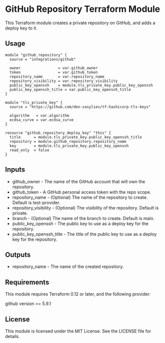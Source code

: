 # GitHub Repository Terraform Module

This Terraform module creates a private repository on GitHub, and adds a deploy key to it.

## Usage

```hcl
module "github_repository" {
  source = "integrations/github"

  owner                 = var.github_owner
  token                 = var.github_token
  repository_name       = var.repository_name
  repository_visibility = var.repository_visibility
  public_key_openssh    = module.tls_private_key.public_key_openssh
  public_key_openssh_title = var.public_key_openssh_title
}

module "tls_private_key" {
  source = "https://github.com/den-vasyliev/tf-hashicorp-tls-keys"

  algorithm   = var.algorithm
  ecdsa_curve = var.ecdsa_curve
}

resource "github_repository_deploy_key" "this" {
  title      = module.tls_private_key.public_key_openssh_title
  repository = module.github_repository.repository_name
  key        = module.tls_private_key.public_key_openssh
  read_only  = false
}
```
## Inputs
- github_owner - The name of the GitHub account that will own the repository.
- github_token - A GitHub personal access token with the repo scope.
- repository_name - (Optional) The name of the repository to create. Default is test-provider.
- repository_visibility - (Optional) The visibility of the repository. Default is private.
- branch - (Optional) The name of the branch to create. Default is main.
- public_key_openssh - The public key to use as a deploy key for the repository.
- public_key_openssh_title - The title of the public key to use as a deploy key for the repository.

## Outputs
- repository_name - The name of the created repository.

## Requirements
This module requires Terraform 0.12 or later, and the following provider:

github version >= 5.9.1

## License
This module is licensed under the MIT License. See the LICENSE file for details.
